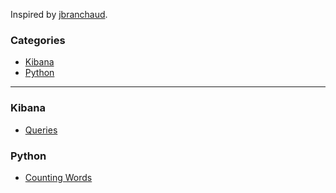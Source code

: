 Inspired by [jbranchaud](https://github.com/jbranchaud/til).

### Categories

* [Kibana](#kibana)
* [Python](#python)

---
### Kibana
- [Queries](kibana/queries.md)

### Python
- [Counting Words](python/count_words.py)

